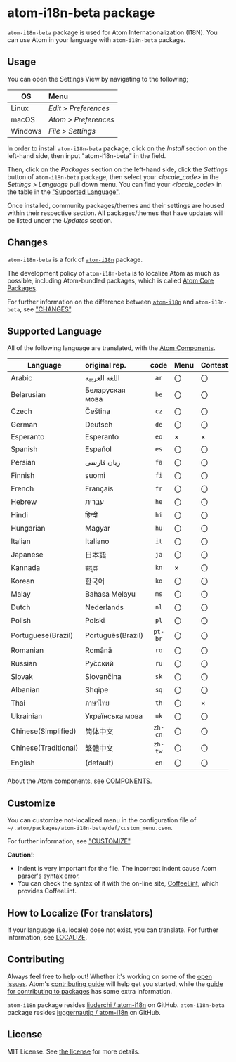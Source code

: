 # atom-i18n-beta package

`atom-i18n-beta` package is used for Atom Internationalization (I18N).
You can use Atom in your language with `atom-i18n-beta` package.


## Usage
You can open the Settings View by navigating to the following;

| OS              | Menu                    |                    
|-----------------|:------------------------|
| Linux           | _Edit > Preferences_    |
| macOS           | _Atom > Preferences_    |
| Windows         | _File > Settings_       |



In order to install `atom-i18n-beta` package, click on the _Install_ section on the left-hand side, then input "atom-i18n-beta" in the field.

Then, click on the _Packages_ section on the left-hand side, click the _Settings_ button of `atom-i18n-beta` package, then select your *<locale_code>* in the _Settings > Language_ pull down menu.
You can find your *<locale_code>* in the table in the ["Supported Language"](#supported-language).

Once installed, community packages/themes and their settings are housed within their respective section. All packages/themes that have updates will be listed under the _Updates_ section.


## Changes

`atom-i18n-beta` is a fork of [`atom-i18n`](https://github.com/liuderchi/atom-i18n) package.

The development policy of `atom-i18n-beta` is to localize Atom as much as possible, including Atom-bundled packages, which is called [Atom Core Packages](https://github.com/juggernautjp/atom-i18n-beta/blob/main/doc/CHANGES.md).

For further information on the difference between [`atom-i18n`](https://github.com/liuderchi/atom-i18n) and `atom-i18n-beta`, see ["CHANGES"](https://github.com/juggernautjp/atom-i18n-beta/blob/main/doc/CHANGES.md).


## Supported Language

All of the following language are translated, with the [Atom Components](https://github.com/juggernautjp/atom-i18n-beta/blob/main/doc/COMPONENTS.md).

| Language             | original rep.   |  code   | Menu | Contest | Settings | About | Welcome | Find | Keybind | Git | Tree | Notify |
|----------------------|:----------------|:-------:|:-----|:--------|:---------|:------|:--------|:-----|:--------|:----|:-----|:-------|
| Arabic               | اللغة العربية  |  `ar`   | 〇   | 〇      | △       | △     | △      | ×    | ×       | N/A | ×    | N/A    |
| Belarusian           | Беларуская мова |  `be`   | 〇   | 〇      | △       | △     | △      | ×    | ×       | N/A | ×    | N/A    |
| Czech                | Čeština         |  `cz`   | 〇   | 〇      | △       | △     | △      | ×    | ×       | N/A | ×    | N/A    |
| German               | Deutsch         |  `de`   | 〇   | 〇      | △       | △     | △      | ×    | ×       | N/A | ×    | N/A    |
| Esperanto            | Esperanto       |  `eo`   | ×    | ×      | △       | △     | △      | ×    | ×       | N/A | ×    | N/A    |
| Spanish              | Español         |  `es`   | 〇   | 〇      | △       | △     | △      | ×    | ×       | N/A | ×    | N/A    |
| Persian              | زبان فارسی     |  `fa`   | 〇   | 〇      | △       | △     | △      | ×    | ×       | N/A | ×    | N/A    |
| Finnish              | suomi           |  `fi`   | 〇   | 〇      | △       | △     | △      | ×    | ×       | N/A | ×    | N/A    |
| French               | Français        |  `fr`   | 〇   | 〇      | △       | △     | △      | ×    | ×       | N/A | ×    | N/A    |
| Hebrew               | עברית           |  `he`   | 〇   | 〇      | △       | △     | △      | ×    | ×       | N/A | ×    | N/A    |
| Hindi                | हिन्दी            |  `hi`   |  〇   | 〇      | △       | △     | △      | ×    | ×       | N/A | ×    | N/A    |
| Hungarian            | Magyar          |  `hu`   | 〇   | 〇      | △       | △     | △      | ×    | ×       | N/A | ×    | N/A    |
| Italian              | Italiano        |  `it`   | 〇   | 〇      | △       | △     | △      | ×    | ×       | N/A | ×    | N/A    |
| Japanese             | 日本語          |  `ja`   | 〇   | 〇      | △       | △     | △      | ×    | ×       | N/A | ×    | N/A    |
| Kannada              | ಕನ್ನಡ           |  `kn`   | ×   | 〇      | △       | △     | △      | ×    | ×       | N/A | ×    | N/A    |
| Korean               | 한국어           |  `ko`   | 〇   | 〇      | △       | △     | △      | ×    | ×       | N/A | ×    | N/A    |
| Malay                | Bahasa Melayu   |   `ms`  | 〇   | 〇      | △       | △     | △      | ×    | ×       | N/A | ×    | N/A    |
| Dutch                | Nederlands      |  `nl`   | 〇   | 〇      | △       | △     | △      | ×    | ×       | N/A | ×    | N/A    |
| Polish               | Polski          |  `pl`   | 〇   | 〇      | △       | △     | △      | ×    | ×       | N/A | ×    | N/A    |
| Portuguese(Brazil)   | Português(Brazil) | `pt-br` | 〇   | 〇    | △       | △     | △      | ×    | ×       | N/A | ×    | N/A    |
| Romanian             | Română          |  `ro`   | 〇   | 〇      | △       | △     | △      | ×    | ×       | N/A | ×    | N/A    |
| Russian              | Ру́сский         |  `ru`   | 〇   | 〇      | △       | △     | △      | ×    | ×       | N/A | ×    | N/A    |
| Slovak               | Slovenčina      |  `sk`   | 〇   | 〇      | △       | △     | △      | ×    | ×       | N/A | ×    | N/A    |
| Albanian             | Shqipe          |  `sq`   | 〇   | 〇      | △       | △     | △      | ×    | ×       | N/A | ×    | N/A    |
| Thai                 | ภาษาไทย        |  `th`   |  〇   | ×      | △       | △     | △      | ×    | ×       | N/A | ×    | N/A    |
| Ukrainian            | Українська мова   |  `uk` | 〇   | 〇      | △       | △     | △      | ×    | ×       | N/A | ×    | N/A    |
| Chinese(Simplified)  | 简体中文        | `zh-cn` | 〇   | 〇      | △       | △     | △      | ×    | ×       | N/A | ×    | N/A    |
| Chinese(Traditional) | 繁體中文        | `zh-tw` | 〇   | 〇      | △       | △     | △      | ×    | ×       | N/A | ×    | N/A    |
| English              | (default)       | `en`    | 〇   | 〇      | △       | △     | △      | ×    | ×       | N/A | ×    | N/A    |

About the Atom components, see [COMPONENTS](https://github.com/juggernautjp/atom-i18n-beta/blob/main/doc/COMPONENTS.md).


## Customize

You can customize not-localized menu in the configuration file of `~/.atom/packages/atom-i18n-beta/def/custom_menu.cson`.

For further information, see ["CUSTOMIZE"](https://github.com/juggernautjp/atom-i18n-beta/blob/main/doc/CUSTOMIZE.md).

**Caution!**:
- Indent is very important for the file. The incorrect indent cause Atom parser's syntax error.
- You can check the syntax of it with the on-line site, [CoffeeLint](http://www.coffeelint.org/), which provides CoffeeLint.


## How to Localize (For translators)

If your language (i.e. locale) dose not exist, you can translate. For further information, see [LOCALIZE](https://github.com/juggernautjp/atom-i18n-beta/blob/main/doc/LOCALIZE.md).


## Contributing

Always feel free to help out!  Whether it's working on some of the [open issues](https://github.com/juggernautjp/atom-i18n-beta/issues).
Atom's [contributing guide](https://github.com/atom/atom/blob/master/CONTRIBUTING.md) will help get you started, 
while the [guide for contributing to packages](https://github.com/atom/atom/blob/master/docs/contributing-to-packages.md) has some extra information.

`atom-i18n` package resides [liuderchi / atom-i18n](https://github.com/liuderchi/atom-i18n) on GitHub.
`atom-i18n-beta` package resides [juggernautjp / atom-i18n](https://github.com/juggernautjp/atom-i18n-beta) on GitHub.


## License

MIT License.  See [the license](LICENSE.md) for more details.

